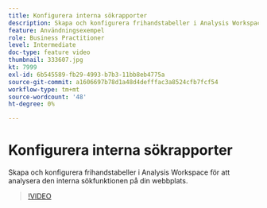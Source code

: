 ```yaml
---
title: Konfigurera interna sökrapporter
description: Skapa och konfigurera frihandstabeller i Analysis Workspace för att analysera den interna sökfunktionen på din webbplats.
feature: Användningsexempel
role: Business Practitioner
level: Intermediate
doc-type: feature video
thumbnail: 333607.jpg
kt: 7999
exl-id: 6b545589-fb29-4993-b7b3-11bb8eb4775a
source-git-commit: a1606697b78d1a48d4defffac3a8524cfb7fcf54
workflow-type: tm+mt
source-wordcount: '48'
ht-degree: 0%

---
```


# Konfigurera interna sökrapporter

Skapa och konfigurera frihandstabeller i Analysis Workspace för att analysera den interna sökfunktionen på din webbplats.

>[!VIDEO](https://video.tv.adobe.com/v/333607/?quality=12&learn=on)

